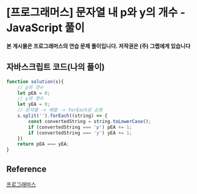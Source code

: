 # [프로그래머스] 문자열 내 p와 y의 개수 - JavaScript 풀이

**본 게시물은 프로그래머스의 연습 문제 풀이입니다. 저작권은 (주) 그랩에게 있습니다**



## 자바스크립트 코드(나의 풀이)

```JavaScript
function solution(s){
    // p의 갯수
    let pEA = 0;
    // y의 갯수
    let yEA = 0;
    // 문자열 -> 배열 -> forEach로 순회
    s.split('').forEach((string) => {
        const convertedString = string.toLowerCase();
        if (convertedString === 'p') pEA += 1;
        if (convertedString === 'y') yEA += 1;
    })
    return pEA === yEA;
}
```



## Reference

[프로그래머스](https://programmers.co.kr)


